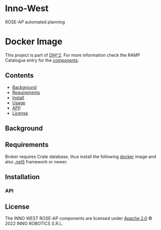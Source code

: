 # Inno-West
 ROSE-AP automated planning

# Docker Image
This project is part of [DIH^2](http://www.dih-squared.eu/). For more information check the RAMP Catalogue entry for the [components](https://github.com/xxx).
 ## Contents

-   [Background](#background)
-   [Requirements](#requirements)
-   [Install](#install)
-   [Usage](#usage)
-   [API](#api))
-   [License](#license)

## Background

## Requirements
Broker requires Crate database, thus install the following [docker](/docker/) image and also [.net5](https://dotnet.microsoft.com/en-us/download/dotnet/5.0) framework or newer.


## Installation

### API

## License
The INNO WEST ROSE-AP components are licensed under [Apache 2.0](/LICENSE) © 2022 INNO ROBOTICS S.R.L.
